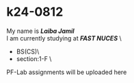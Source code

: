 # k24-0812
My name is ***Laiba Jamil***\
I am currently studying at ***FAST NUCES*** \
+ BS(CS)\
+ section:1-F \

PF-Lab assignments will be uploaded here

